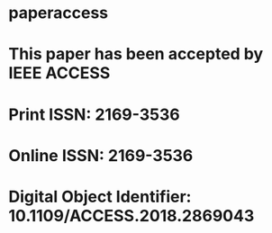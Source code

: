 # paperaccess
# This paper has been accepted by IEEE ACCESS 
# Print ISSN: 2169-3536
# Online ISSN: 2169-3536
# Digital Object Identifier: 10.1109/ACCESS.2018.2869043
